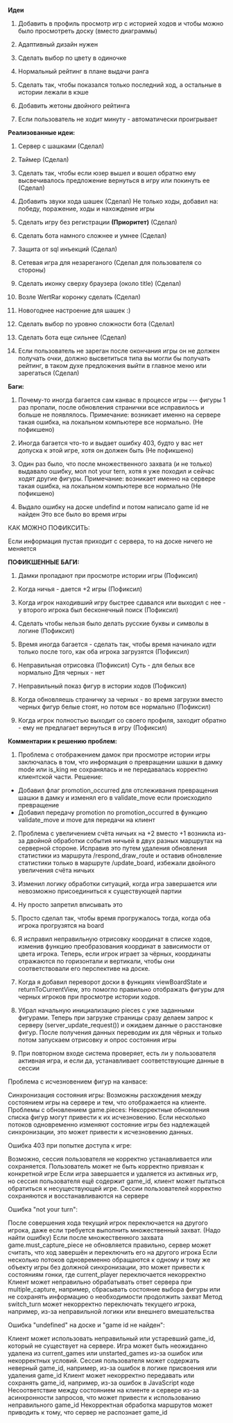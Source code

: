  **Идеи**

1) Добавить в профиль просмотр игр с историей ходов и чтобы можно было 
просмотреть доску (вместо диаграммы)

2) Адаптивный дизайн нужен

3) Сделать выбор по цвету в одиночке

4) Нормальный рейтинг в плане выдачи ранга

6) Сделать так, чтобы показался только последний ход, а остальные в истории лежали в кэше

7) Добавить жетоны двойного рейтинга

8) Если пользователь не ходит минуту - автоматически проигрывает





 **Реализованные идеи:**

1) Сервер с шашками (Сделал)

2) Таймер (Сделал)

3) Сделать так, чтобы если юзер вышел и вошел обратно ему высвечивалось 
предложение вернуться в игру или покинуть ее (Сделал)

4) Добавить звуки хода шашек (Сделал)
Не только ходы, добавил на: победу, поражение, ходы и нахождение игры

5) Сделать игру без регистрации **(Приоритет)** (Сделал)

6) Сделать бота намного сложнее и умнее (Сделал)

7) Защита от sql инъекций (Сделал)

8) Сетевая игра для незареганого (Сделал для пользователя со стороны)

9) Сделать иконку сверху браузера (около title) (Сделал)

10) Возле WertRar коронку сделать (Сделал)

11) Новогоднее настроение для шашек :)

12) Сделать выбор по уровню сложности бота (Сделал)

13) Сделать бота еще сильнее (Сделал)

14) Если пользователь не зареган после окончания игры он не должен получать очки, должно высветиться типа
вы могли бы получать рейтинг, в таком духе предложения выйти в главное меню или зарегаться (Сделал)










 **Баги:**

1) Почему-то иногда багается сам канвас в процессе игры --- фигуры 1 раз пропали, после обновления странички все 
исправилось и больше не появлялось. Примечание: возникает именно на сервере такая ошибка, на локальном компьютере
все нормально.  (Не пофикшено)

2) Иногда багается что-то и выдает ошибку 403, будто у вас нет допуска к этой игре,
хотя он должен быть (Не пофикшено)

3) Один раз было, что после множественного захвата (и не только) выдавало ошибку, мол not your tern, хотя я уже 
походил и сейчас ходят другие фигуры. Примечание: возникает именно на сервере такая ошибка, на локальном компьютере
все нормально (Не пофикшено)

4) Выдало ошибку на доске undefind и потом написало game id не найден
Это все было во время игры

КАК МОЖНО ПОФИКСИТЬ:

Если информация пустая приходит с сервера, то на доске ничего не меняется










 **ПОФИКШЕННЫЕ БАГИ:**

1) Дамки пропадают при просмотре истории игры (Пофиксил)

2) Когда ничья - дается +2 игры (Пофиксил)

3) Когда игрок находивший игру быстрее сдавался или выходил с нее - у второго игрока был бесконечный поиск (Пофиксил)

4) Сделать чтобы нельзя было делать русские буквы и символы в логине (Пофиксил)

5) Время иногда багается - сделать так, чтобы время начинало идти только после того, как оба игрока
загрузятся (Пофиксил)

6) Неправильная отрисовка (Пофиксил)
Суть - для белых все нормально
Для черных - нет

7) Неправильный показ фигур в истории ходов (Пофиксил)

8) Когда обновляешь страничку за черных - во время загрузки вместо черных фигур белые стоят, но потом все
нормально (Пофиксил)

9) Когда игрок полностью выходит со своего профиля, заходит обратно - ему не предлагает вернуться в игру (Пофиксил)









 **Комментарии к решению проблем:**

1) Проблема с отображением дамок при просмотре истории игры заключалась в том, что информация
о превращении шашки в дамку mode или is_king не сохранялась и не передавалась корректно клиентской части.
Решение:
* Добавил флаг promotion_occurred для отслеживания превращения шашки в дамку
  и изменял его в validate_move если происходило превращение
* Добавил передачу promotion по promotion_occurred в функцию validate_move и move для передачи на клиент

2) Проблема с увеличением счёта ничьих на +2 вместо +1 возникла из-за двойной обработки события ничьей
в двух разных маршрутах на серверной стороне. Исправив это путем удаления обновления статистики из маршрута
/respond_draw_route и оставив обновление статистики только в маршруте /update_board, избежали
двойного увеличения счёта ничьих

3) Изменил логику обработки ситуаций, когда игра завершается или невозможно присоединиться к существующей партии

4) Ну просто запретил вписывать это

5) Просто сделал так, чтобы время прогружалось тогда, когда оба игрока прогрузятся на board

6) Я исправил неправильную отрисовку координат в списке ходов, изменив функцию преобразования координат
в зависимости от цвета игрока. Теперь, если игрок играет за чёрных, координаты отражаются по горизонтали
и вертикали, чтобы они соответствовали его перспективе на доске.

7) Когда я добавил переворот доски в функциях viewBoardState и returnToCurrentView, это помогло 
правильно отображать фигуры для черных игроков при просмотре истории ходов.

8) Убрал начальную инициализацию pieces с уже заданными фигурами. Теперь при загрузке страницы сразу делаем
запрос к серверу (server_update_request()) и ожидаем данные о расстановке фигур. После получения данных переводим
их для чёрных и только потом запускаем отрисовку и опрос состояния игры

9) При повторном входе система проверяет, есть ли у пользователя активная игра,
и если да, устанавливает соответствующие данные в сессии









   
Проблема с исчезновением фигур на канвасе:

Синхронизация состояния игры: Возможны расхождения между состоянием игры на сервере и тем, что отображается на клиенте.
Проблемы с обновлением game.pieces: Некорректные обновления списка фигур могут привести к их исчезновению.
Если несколько потоков одновременно изменяют состояние игры без надлежащей синхронизации, это может привести к исчезновению данных.

Ошибка 403 при попытке доступа к игре:

Возможно, сессия пользователя не корректно устанавливается или сохраняется.
Пользователь может не быть корректно привязан к конкретной игре
Если игра завершается и удаляется из активных игр, но сессия пользователя ещё содержит game_id, клиент может пытаться обратиться к несуществующей игре.
Сессии пользователей корректно сохраняются и восстанавливаются на сервере


Ошибка "not your turn":

После совершения хода текущий игрок переключается на другого игрока, даже если требуется выполнить множественный захват. (Надо найти ошибку)
Если после множественного захвата game.must_capture_piece не обновляется правильно, сервер может считать, что ход завершён и переключить его на другого игрока
Если несколько потоков одновременно обращаются к одному и тому же объекту игры без должной синхронизации, это может привести к состояниям гонки, где current_player переключается некорректно
Клиент может неправильно обрабатывать ответ сервера при multiple_capture, например, сбрасывать состояние выбора фигуры или не сохранять информацию о необходимости продолжить захват
Метод switch_turn может некорректно переключать текущего игрока, например, из-за неправильной логики или внешнего вмешательства

Ошибка "undefined" на доске и "game id не найден":

Клиент может использовать неправильный или устаревший game_id, который не существует на сервере.
Игра может быть неожиданно удалена из current_games или unstarted_games из-за ошибок или некорректных условий.
Сессия пользователя может содержать неверный game_id, например, из-за ошибок в логике присвоения или удаления game_id
Клиент может некорректно передавать или сохранять game_id, например, из-за ошибок в JavaScript коде
Несоответствие между состоянием на клиенте и сервере из-за асинхронности запросов, что может привести к использованию неправильного game_id
Некорректная обработка маршрутов может приводить к тому, что сервер не распознает game_id